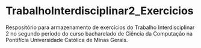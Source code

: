 # TrabalhoInterdisciplinar2_Exercicios
Respositório para armazenamento de exercícios do Trabalho Interdisciplinar 2 no segundo período do curso bacharelado de Ciência da Computação na Pontifícia Universidade Católica de Minas Gerais.
